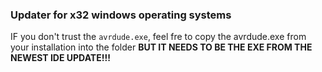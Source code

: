 ### Updater for x32 windows operating systems

IF you don't trust the `avrdude.exe`, feel fre to copy the avrdude.exe from your installation into the folder **BUT IT NEEDS TO BE THE EXE FROM THE NEWEST IDE UPDATE!!!** 
